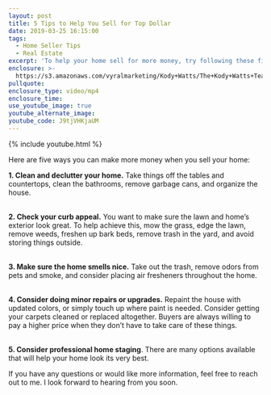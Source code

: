 ```yaml
---
layout: post
title: 5 Tips to Help You Sell for Top Dollar
date: 2019-03-25 16:15:00
tags:
  - Home Seller Tips
  - Real Estate
excerpt: 'To help your home sell for more money, try following these five simple tips.'
enclosure: >-
  https://s3.amazonaws.com/vyralmarketing/Kody+Watts/The+Kody+Watts+Team-+5+Tips+to+Help+You+Sell+for+Top+Dollar.mp4
pullquote:
enclosure_type: video/mp4
enclosure_time:
use_youtube_image: true
youtube_alternate_image:
youtube_code: J9tjVHKjaUM
---
```


{% include youtube.html %}

Here are five ways you can make more money when you sell your home:

**1. Clean and declutter your home.** Take things off the tables and countertops, clean the bathrooms, remove garbage cans, and organize the house.

<br>**2. Check your curb appeal.** You want to make sure the lawn and home’s exterior look great. To help achieve this, mow the grass, edge the lawn, remove weeds, freshen up bark beds, remove trash in the yard, and avoid storing things outside.

<br>**3. Make sure the home smells nice.** Take out the trash, remove odors from pets and smoke, and consider placing air fresheners throughout the home.

**<br>4. Consider doing minor repairs or upgrades.** Repaint the house with updated colors, or simply touch up where paint is needed. Consider getting your carpets cleaned or replaced altogether. Buyers are always willing to pay a higher price when they don’t have to take care of these things.

<br>**5. Consider professional home staging**. There are many options available that will help your home look its very best.

If you have any questions or would like more information, feel free to reach out to me. I look forward to hearing from you soon.<br>